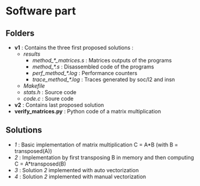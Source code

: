 # Software part
## Folders
- __v1__ : Contains the three first proposed solutions :
  - *results*
    - *method_\*_matrices.s* : Matrices outputs of the programs
    - *method_\*.s* : Disassembled code of the programs
    - *perf_method_\*.log* : Performance counters
    - *trace_method_\*.log* : Traces generated by soc/l2 and insn
  - *Makefile*
  - *stats.h* : Source code
  - *code.c* : Soure code
- __v2__ : Contains last proposed solution
- __verify_matrices.py__ : Python code of a matrix multiplication

## Solutions
- *1* : Basic implementation of matrix multiplication C = A*B (with B = transposed(A))
- *2* : Implementation by first transposing B in memory and then computing C = A*transposed(B)
- *3* : Solution *2* implemented with auto vectorization
- *4* : Solution *2* implemented with manual vectorization